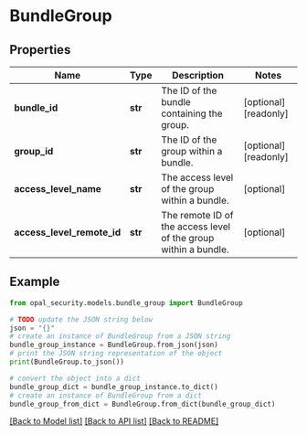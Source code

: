 # BundleGroup


## Properties

Name | Type | Description | Notes
------------ | ------------- | ------------- | -------------
**bundle_id** | **str** | The ID of the bundle containing the group. | [optional] [readonly] 
**group_id** | **str** | The ID of the group within a bundle. | [optional] [readonly] 
**access_level_name** | **str** | The access level of the group within a bundle. | [optional] 
**access_level_remote_id** | **str** | The remote ID of the access level of the group within a bundle. | [optional] 

## Example

```python
from opal_security.models.bundle_group import BundleGroup

# TODO update the JSON string below
json = "{}"
# create an instance of BundleGroup from a JSON string
bundle_group_instance = BundleGroup.from_json(json)
# print the JSON string representation of the object
print(BundleGroup.to_json())

# convert the object into a dict
bundle_group_dict = bundle_group_instance.to_dict()
# create an instance of BundleGroup from a dict
bundle_group_from_dict = BundleGroup.from_dict(bundle_group_dict)
```
[[Back to Model list]](../README.md#documentation-for-models) [[Back to API list]](../README.md#documentation-for-api-endpoints) [[Back to README]](../README.md)


